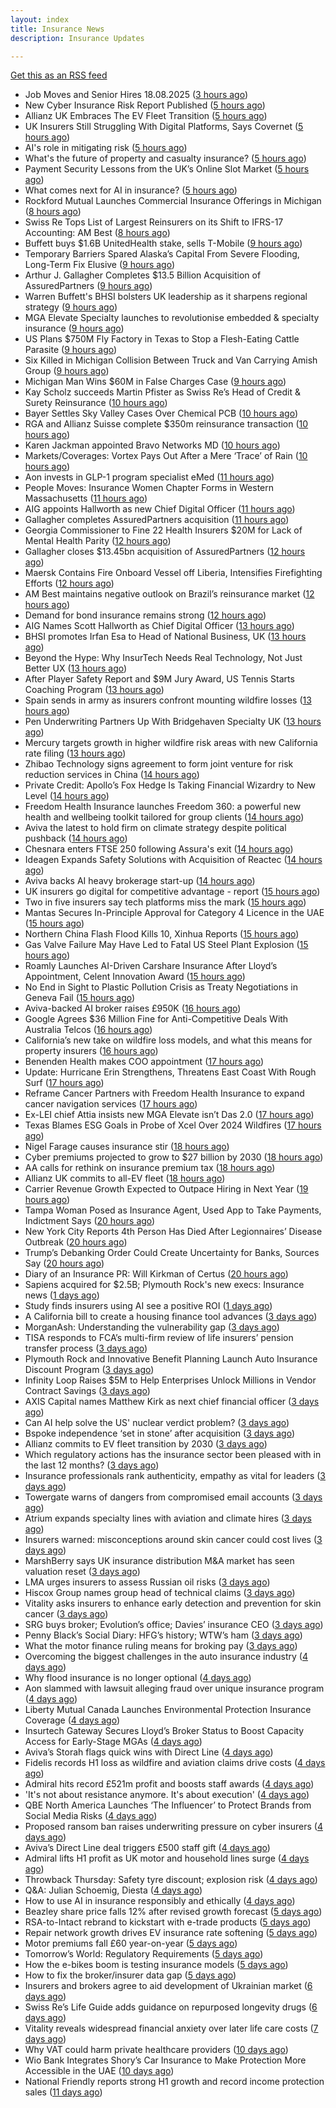 ```yaml
---
layout: index
title: Insurance News
description: Insurance Updates

---
```


[Get this as an RSS feed](/insurance.rss)

<!-- news_marker starts -->
- Job Moves and Senior Hires 18.08.2025 ([3 hours ago](https://insurance-edge.net/2025/08/18/job-moves-and-senior-hires-18-08-2025/))
- New Cyber Insurance Risk Report Published ([5 hours ago](https://insurance-edge.net/2025/08/18/new-cyber-insurance-risk-report-published/))
- Allianz UK Embraces The EV Fleet Transition ([5 hours ago](https://insurance-edge.net/2025/08/18/allianz-uk-embraces-the-ev-fleet-transition/))
- UK Insurers Still Struggling With Digital Platforms, Says Covernet ([5 hours ago](https://insurance-edge.net/2025/08/18/uk-insurers-still-struggling-with-digital-platforms-says-covernet/))
- AI's role in mitigating risk ([5 hours ago](https://www.dig-in.com/opinion/ais-role-in-mitigating-risk))
- What's the future of property and casualty insurance? ([5 hours ago](https://www.dig-in.com/opinion/whats-the-future-of-property-and-casualty-insurance))
- Payment Security Lessons from the UK’s Online Slot Market ([5 hours ago](https://insurance-edge.net/2025/08/18/payment-security-lessons-from-the-uks-online-slot-market/))
- What comes next for AI in insurance? ([5 hours ago](https://www.dig-in.com/opinion/what-comes-next-for-ai-in-insurance))
- Rockford Mutual Launches Commercial Insurance Offerings in Michigan ([8 hours ago](https://www.insurancejournal.com/news/midwest/2025/08/18/836137.htm))
- Swiss Re Tops List of Largest Reinsurers on its Shift to IFRS-17 Accounting: AM Best ([8 hours ago](https://www.insurancejournal.com/news/international/2025/08/18/836120.htm))
- Buffett buys $1.6B UnitedHealth stake, sells T-Mobile ([9 hours ago](https://www.dig-in.com/articles/buffett-buys-1-6b-unitedhealth-stake-sells-t-mobile))
- Temporary Barriers Spared Alaska’s Capital From Severe Flooding, Long-Term Fix Elusive ([9 hours ago](https://www.insurancejournal.com/news/west/2025/08/18/836104.htm))
- Arthur J. Gallagher Completes $13.5 Billion Acquisition of AssuredPartners ([9 hours ago](https://www.insurancejournal.com/news/national/2025/08/18/836091.htm))
- Warren Buffett's BHSI bolsters UK leadership as it sharpens regional strategy ([9 hours ago](https://www.insurancebusinessmag.com/uk/news/breaking-news/warren-buffetts-bhsi-bolsters-uk-leadership-as-it-sharpens-regional-strategy-546557.aspx))
- MGA Elevate Specialty launches to revolutionise embedded & specialty insurance ([9 hours ago](https://www.reinsurancene.ws/mga-elevate-specialty-launches-to-revolutionise-embedded-specialty-insurance/))
- US Plans $750M Fly Factory in Texas to Stop a Flesh-Eating Cattle Parasite ([9 hours ago](https://www.insurancejournal.com/news/southcentral/2025/08/18/836098.htm))
- Six Killed in Michigan Collision Between Truck and Van Carrying Amish Group ([9 hours ago](https://www.insurancejournal.com/news/midwest/2025/08/18/836094.htm))
- Michigan Man Wins $60M in False Charges Case ([9 hours ago](https://www.insurancejournal.com/news/midwest/2025/08/18/836086.htm))
- Kay Scholz succeeds Martin Pfister as Swiss Re’s Head of Credit & Surety Reinsurance ([10 hours ago](https://www.reinsurancene.ws/kay-scholz-succeeds-martin-pfister-as-swiss-res-head-of-credit-surety-reinsurance/))
- Bayer Settles Sky Valley Cases Over Chemical PCB ([10 hours ago](https://www.insurancejournal.com/news/national/2025/08/18/836077.htm))
- RGA and Allianz Suisse complete $350m reinsurance transaction ([10 hours ago](https://www.reinsurancene.ws/rga-and-allianz-suisse-complete-350m-reinsurance-transaction/))
- Karen Jackman appointed Bravo Networks MD ([10 hours ago](https://www.postonline.co.uk/broker/7958905/karen-jackman-appointed-bravo-networks-md))
- Markets/Coverages: Vortex Pays Out After a Mere ‘Trace’ of Rain ([10 hours ago](https://www.insurancejournal.com/news/national/2025/08/18/836055.htm))
- Aon invests in GLP-1 program specialist eMed ([11 hours ago](https://www.reinsurancene.ws/aon-invests-in-glp-1-program-specialist-emed/))
- People Moves: Insurance Women Chapter Forms in Western Massachusetts ([11 hours ago](https://www.insurancejournal.com/news/east/2025/08/18/835607.htm))
- AIG appoints Hallworth as new Chief Digital Officer ([11 hours ago](https://www.reinsurancene.ws/aig-appoints-hallworth-as-new-chief-digital-officer/))
- Gallagher completes AssuredPartners acquisition ([11 hours ago](https://www.postonline.co.uk/broker/7958904/gallagher-completes-assuredpartners-acquisition))
- Georgia Commissioner to Fine 22 Health Insurers $20M for Lack of Mental Health Parity ([12 hours ago](https://www.insurancejournal.com/news/southeast/2025/08/18/836053.htm))
- Gallagher closes $13.45bn acquisition of AssuredPartners ([12 hours ago](https://www.reinsurancene.ws/gallagher-closes-13-45bn-acquisition-of-assuredpartners/))
- Maersk Contains Fire Onboard Vessel off Liberia, Intensifies Firefighting Efforts ([12 hours ago](https://www.insurancejournal.com/news/international/2025/08/18/836051.htm))
- AM Best maintains negative outlook on Brazil’s reinsurance market ([12 hours ago](https://www.reinsurancene.ws/am-best-maintains-negative-outlook-on-brazils-reinsurance-market/))
- Demand for bond insurance remains strong ([12 hours ago](https://www.dig-in.com/news/demand-for-bond-insurance-remains-strong))
- AIG Names Scott Hallworth as Chief Digital Officer ([13 hours ago](https://www.insurtechinsights.com/aig-names-scott-hallworth-as-chief-digital-officer/))
- BHSI promotes Irfan Esa to Head of National Business, UK ([13 hours ago](https://www.reinsurancene.ws/bhsi-promotes-irfan-esa-to-head-of-national-business-uk/))
- Beyond the Hype: Why InsurTech Needs Real Technology, Not Just Better UX ([13 hours ago](https://www.insurtechinsights.com/beyond-the-hype-why-insurtech-needs-real-technology-not-just-better-ux/))
- After Player Safety Report and $9M Jury Award, US Tennis Starts Coaching Program ([13 hours ago](https://www.insurancejournal.com/news/national/2025/08/18/836032.htm))
- Spain sends in army as insurers confront mounting wildfire losses ([13 hours ago](https://www.insurancebusinessmag.com/uk/news/catastrophe/spain-sends-in-army-as-insurers-confront-mounting-wildfire-losses-546509.aspx))
- Pen Underwriting Partners Up With Bridgehaven Specialty UK ([13 hours ago](https://insurance-edge.net/2025/08/18/pen-underwriting-partners-up-with-bridgehaven-specialty-uk/))
- Mercury targets growth in higher wildfire risk areas with new California rate filing ([13 hours ago](https://www.reinsurancene.ws/mercury-targets-growth-in-higher-wildfire-risk-areas-with-new-california-rate-filing/))
- Zhibao Technology signs agreement to form joint venture for risk reduction services in China ([14 hours ago](https://www.reinsurancene.ws/zhibao-technology-signs-agreement-to-form-joint-venture-for-risk-reduction-services-in-china/))
- Private Credit: Apollo’s Fox Hedge Is Taking Financial Wizardry to New Level ([14 hours ago](https://www.insurancejournal.com/news/national/2025/08/18/836021.htm))
- Freedom Health Insurance launches Freedom 360: a powerful new health and wellbeing toolkit tailored for group clients ([14 hours ago](https://ifamagazine.com/freedom-health-insurance-launches-freedom-360-a-powerful-new-health-and-wellbeing-toolkit-tailored-for-group-clients/))
- Aviva the latest to hold firm on climate strategy despite political pushback ([14 hours ago](https://www.insurancebusinessmag.com/uk/news/breaking-news/aviva-the-latest-to-hold-firm-on-climate-strategy-despite-political-pushback-546377.aspx))
- Chesnara enters FTSE 250 following Assura's exit ([14 hours ago](https://www.insurancebusinessmag.com/uk/news/life-insurance/chesnara-enters-ftse-250-following-assuras-exit-546486.aspx))
- Ideagen Expands Safety Solutions with Acquisition of Reactec ([14 hours ago](https://www.insurtechinsights.com/ideagen-expands-safety-solutions-with-acquisition-of-reactec/))
- Aviva backs AI heavy brokerage start-up ([14 hours ago](https://www.insurancebusinessmag.com/uk/news/sme/aviva-backs-ai-heavy-brokerage-startup-546478.aspx))
- UK insurers go digital for competitive advantage - report ([15 hours ago](https://www.insurancebusinessmag.com/uk/news/technology/uk-insurers-go-digital-for-competitive-advantage--report-546477.aspx))
- Two in five insurers say tech platforms miss the mark ([15 hours ago](https://www.postonline.co.uk/news/7958902/two-in-five-insurers-say-tech-platforms-miss-the-mark))
- Mantas Secures In-Principle Approval for Category 4 Licence in the UAE ([15 hours ago](https://www.insurtechinsights.com/mantas-secures-in-principle-approval-for-category-4-licence-in-the-uae/))
- Northern China Flash Flood Kills 10, Xinhua Reports ([15 hours ago](https://www.insurancejournal.com/news/international/2025/08/18/836016.htm))
- Gas Valve Failure May Have Led to Fatal US Steel Plant Explosion ([15 hours ago](https://www.insurancejournal.com/news/east/2025/08/18/835978.htm))
- Roamly Launches AI-Driven Carshare Insurance After Lloyd’s Appointment, Celent Innovation Award ([15 hours ago](https://www.insurtechinsights.com/roamly-launches-ai-driven-carshare-insurance-after-lloyds-appointment-celent-innovation-award/))
- No End in Sight to Plastic Pollution Crisis as Treaty Negotiations in Geneva Fail ([15 hours ago](https://www.insurancejournal.com/news/international/2025/08/18/836011.htm))
- Aviva-backed AI broker raises £950K ([16 hours ago](https://www.postonline.co.uk/broker/7958903/aviva-backed-ai-broker-raises-%C2%A3950k))
- Google Agrees $36 Million Fine for Anti-Competitive Deals With Australia Telcos ([16 hours ago](https://www.insurancejournal.com/news/international/2025/08/18/836005.htm))
- California’s new take on wildfire loss models, and what this means for property insurers ([16 hours ago](https://www.insurancejournal.com/blogs/cotality/2025/08/18/835958.htm))
- Benenden Health makes COO appointment ([17 hours ago](https://ifamagazine.com/benenden-health-makes-coo-appointment/))
- Update: Hurricane Erin Strengthens, Threatens East Coast With Rough Surf ([17 hours ago](https://www.insurancejournal.com/news/international/2025/08/18/836001.htm))
- Reframe Cancer Partners with Freedom Health Insurance to expand cancer navigation services ([17 hours ago](https://ifamagazine.com/reframe-cancer-partners-with-freedom-health-insurance-to-expand-cancer-navigation-services/))
- Ex-LEI chief Attia insists new MGA Elevate isn’t Das 2.0 ([17 hours ago](https://www.postonline.co.uk/personal/7958900/ex-lei-chief-attia-insists-new-mga-elevate-isn%E2%80%99t-das-20))
- Texas Blames ESG Goals in Probe of Xcel Over 2024 Wildfires ([17 hours ago](https://www.insurancejournal.com/news/southcentral/2025/08/18/835994.htm))
- Nigel Farage causes insurance stir ([18 hours ago](https://www.insurancebusinessmag.com/uk/news/travel/nigel-farage-causes-insurance-stir-546455.aspx))
- Cyber premiums projected to grow to $27 billion by 2030 ([18 hours ago](https://www.insurancebusinessmag.com/uk/news/cyber/cyber-premiums-projected-to-grow-to-27-billion-by-2030-546449.aspx))
- AA calls for rethink on insurance premium tax ([18 hours ago](https://www.insurancebusinessmag.com/uk/news/auto-motor/aa-calls-for-rethink-on-insurance-premium-tax-546448.aspx))
- Allianz UK commits to all-EV fleet ([18 hours ago](https://www.insurancebusinessmag.com/uk/news/auto-motor/allianz-uk-commits-to-allev-fleet-546447.aspx))
- Carrier Revenue Growth Expected to Outpace Hiring in Next Year ([19 hours ago](https://www.insurancejournal.com/news/national/2025/08/18/835619.htm))
- Tampa Woman Posed as Insurance Agent, Used App to Take Payments, Indictment Says ([20 hours ago](https://www.insurancejournal.com/news/southeast/2025/08/18/835972.htm))
- New York City Reports 4th Person Has Died After Legionnaires’ Disease Outbreak ([20 hours ago](https://www.insurancejournal.com/news/east/2025/08/18/835983.htm))
- Trump’s Debanking Order Could Create Uncertainty for Banks, Sources Say ([20 hours ago](https://www.insurancejournal.com/news/national/2025/08/18/835988.htm))
- Diary of an Insurance PR: Will Kirkman of Certus ([20 hours ago](https://www.postonline.co.uk/people/7958006/diary-of-an-insurance-pr-will-kirkman-of-certus))
- Sapiens acquired for $2.5B; Plymouth Rock's new execs: Insurance news ([1 days ago](https://www.dig-in.com/news/sapiens-acquired-2-5b-plymouth-rock-executive-news))
- Study finds insurers using AI see a positive ROI ([1 days ago](https://www.dig-in.com/news/insurers-using-ai-see-a-positive-roi))
- A California bill to create a housing finance tool advances ([3 days ago](https://www.dig-in.com/news/a-california-bill-to-create-a-housing-finance-tool-advances))
- MorganAsh: Understanding the vulnerability gap ([3 days ago](https://ifamagazine.com/morganash-understanding-the-vulnerability-gap/))
- TISA responds to FCA’s multi-firm review of life insurers’ pension transfer process ([3 days ago](https://ifamagazine.com/tisa-responds-to-fcas-multi-firm-review-of-life-insurers-pension-transfer-process/))
- Plymouth Rock and Innovative Benefit Planning Launch Auto Insurance Discount Program ([3 days ago](https://www.insurtechinsights.com/plymouth-rock-and-innovative-benefit-planning-launch-auto-insurance-discount-program/))
- Infinity Loop Raises $5M to Help Enterprises Unlock Millions in Vendor Contract Savings ([3 days ago](https://www.insurtechinsights.com/infinity-loop-raises-5m-to-help-enterprises-unlock-millions-in-vendor-contract-savings/))
- AXIS Capital names Matthew Kirk as next chief financial officer ([3 days ago](https://www.insurancebusinessmag.com/uk/news/breaking-news/axis-capital-names-matthew-kirk-as-next-chief-financial-officer-546344.aspx))
- Can AI help solve the US' nuclear verdict problem? ([3 days ago](https://www.insurancebusinessmag.com/uk/news/breaking-news/can-ai-help-solve-the-us-nuclear-verdict-problem-546336.aspx))
- Bspoke independence ‘set in stone’ after acquisition ([3 days ago](https://www.postonline.co.uk/news/7958876/bspoke-independence-%E2%80%98set-in-stone%E2%80%99-after-acquisition))
- Allianz commits to EV fleet transition by 2030 ([3 days ago](https://www.postonline.co.uk/news/7958899/allianz-commits-to-ev-fleet-transition-by-2030))
- Which regulatory actions has the insurance sector been pleased with in the last 12 months? ([3 days ago](https://www.insurancebusinessmag.com/uk/tv/which-regulatory-actions-has-the-insurance-sector-been-pleased-with-in-the-last-12-months-546325.aspx))
- Insurance professionals rank authenticity, empathy as vital for leaders ([3 days ago](https://www.insurancebusinessmag.com/uk/news/diversity-inclusion/insurance-professionals-rank-authenticity-empathy-as-vital-for-leaders-546318.aspx))
- Towergate warns of dangers from compromised email accounts ([3 days ago](https://www.insurancebusinessmag.com/uk/news/cyber/towergate-warns-of-dangers-from-compromised-email-accounts-546311.aspx))
- Atrium expands specialty lines with aviation and climate hires ([3 days ago](https://www.insurancebusinessmag.com/uk/news/breaking-news/atrium-expands-specialty-lines-with-aviation-and-climate-hires-546309.aspx))
- Insurers warned: misconceptions around skin cancer could cost lives ([3 days ago](https://ifamagazine.com/insurers-warned-misconceptions-around-skin-cancer-could-cost-lives/))
- MarshBerry says UK insurance distribution M&A market has seen valuation reset ([3 days ago](https://www.insurancebusinessmag.com/uk/news/breaking-news/marshberry-says-uk-insurance-distribution-manda-market-has-seen-valuation-reset-546281.aspx))
- LMA urges insurers to assess Russian oil risks ([3 days ago](https://www.insurancebusinessmag.com/uk/news/breaking-news/lma-urges-insurers-to-assess-russian-oil-risks-546280.aspx))
- Hiscox Group names group head of technical claims ([3 days ago](https://www.insurancebusinessmag.com/uk/news/claims/hiscox-group-names-group-head-of-technical-claims-546279.aspx))
- Vitality asks insurers to enhance early detection and prevention for skin cancer ([3 days ago](https://www.insurancebusinessmag.com/uk/news/life-insurance/vitality-asks-insurers-to-enhance-early-detection-and-prevention-for-skin-cancer-546276.aspx))
- SRG buys broker; Evolution’s office; Davies’ insurance CEO ([3 days ago](https://www.postonline.co.uk/news/7958889/srg-buys-broker-evolution%E2%80%99s-office-davies%E2%80%99-insurance-ceo))
- Penny Black’s Social Diary: HFG’s history; WTW’s ham ([3 days ago](https://www.postonline.co.uk/people/7958127/penny-black%E2%80%99s-social-diary-hfg%E2%80%99s-history-wtw%E2%80%99s-ham))
- What the motor finance ruling means for broking pay ([3 days ago](https://www.postonline.co.uk/regulation/7958313/what-the-motor-finance-ruling-means-for-broking-pay))
- Overcoming the biggest challenges in the auto insurance industry ([4 days ago](https://www.dig-in.com/opinion/challenges-in-the-auto-insurance-industry))
- Why flood insurance is no longer optional ([4 days ago](https://www.dig-in.com/opinion/why-flood-insurance-is-no-longer-optional))
- Aon slammed with lawsuit alleging fraud over unique insurance program ([4 days ago](https://www.insurancebusinessmag.com/uk/news/breaking-news/aon-slammed-with-lawsuit-alleging-fraud-over-unique-insurance-program-546328.aspx))
- Liberty Mutual Canada Launches Environmental Protection Insurance Coverage ([4 days ago](https://www.insurtechinsights.com/liberty-mutual-canada-launches-environmental-protection-insurance-coverage/))
- Insurtech Gateway Secures Lloyd’s Broker Status to Boost Capacity Access for Early-Stage MGAs ([4 days ago](https://www.insurtechinsights.com/insurtech-gateway-secures-lloyds-broker-status-to-boost-capacity-access-for-early-stage-mgas/))
- Aviva’s Storah flags quick wins with Direct Line ([4 days ago](https://www.postonline.co.uk/personal/7958895/aviva%E2%80%99s-storah-flags-quick-wins-with-direct-line))
- Fidelis records H1 loss as wildfire and aviation claims drive costs ([4 days ago](https://www.insurancebusinessmag.com/uk/news/breaking-news/fidelis-records-h1-loss-as-wildfire-and-aviation-claims-drive-costs-546175.aspx))
- Admiral hits record £521m profit and boosts staff awards ([4 days ago](https://www.postonline.co.uk/personal/7958891/admiral-hits-record-%C2%A3521m-profit-and-boosts-staff-awards))
- 'It's not about resistance anymore. It's about execution' ([4 days ago](https://www.insurancebusinessmag.com/uk/news/technology/its-not-about-resistance-anymore--its-about-execution-544054.aspx))
- QBE North America Launches ‘The Influencer’ to Protect Brands from Social Media Risks ([4 days ago](https://www.insurtechinsights.com/qbe-north-america-launches-the-influencer-to-protect-brands-from-social-media-risks/))
- Proposed ransom ban raises underwriting pressure on cyber insurers ([4 days ago](https://www.insurancebusinessmag.com/uk/news/cyber/proposed-ransom-ban-raises-underwriting-pressure-on-cyber-insurers-546158.aspx))
- Aviva’s Direct Line deal triggers £500 staff gift ([4 days ago](https://www.postonline.co.uk/personal/7958890/aviva%E2%80%99s-direct-line-deal-triggers-%C2%A3500-staff-gift))
- Admiral lifts H1 profit as UK motor and household lines surge ([4 days ago](https://www.insurancebusinessmag.com/uk/news/breaking-news/admiral-lifts-h1-profit-as-uk-motor-and-household-lines-surge-546151.aspx))
- Throwback Thursday: Safety tyre discount; explosion risk ([4 days ago](https://www.postonline.co.uk/personal/7956761/throwback-thursday-safety-tyre-discount-explosion-risk))
- Q&A: Julian Schoemig, Diesta ([4 days ago](https://www.postonline.co.uk/technology/7957973/qa-julian-schoemig-diesta))
- How to use AI in insurance responsibly and ethically ([4 days ago](https://www.postonline.co.uk/technology/7958869/how-to-use-ai-in-insurance-responsibly-and-ethically))
- Beazley share price falls 12% after revised growth forecast ([5 days ago](https://www.postonline.co.uk/lloyd%E2%80%99slondon/7958887/beazley-share-price-falls-12-after-revised-growth-forecast))
- RSA-to-Intact rebrand to kickstart with e-trade products ([5 days ago](https://www.postonline.co.uk/commercial/7958882/rsa-to-intact-rebrand-to-kickstart-with-e-trade-products))
- Repair network growth drives EV insurance rate softening ([5 days ago](https://www.postonline.co.uk/personal/7958883/repair-network-growth-drives-ev-insurance-rate-softening))
- Motor premiums fall £60 year-on-year ([5 days ago](https://www.postonline.co.uk/personal/7958884/motor-premiums-fall-%C2%A360-year-on-year))
- Tomorrow’s World: Regulatory Requirements ([5 days ago](https://www.postonline.co.uk/regulation/7958154/tomorrow%E2%80%99s-world-regulatory-requirements))
- How the e-bikes boom is testing insurance models ([5 days ago](https://www.postonline.co.uk/personal/7958083/how-the-e-bikes-boom-is-testing-insurance-models))
- How to fix the broker/insurer data gap ([5 days ago](https://www.postonline.co.uk/technology/7958025/how-to-fix-the-brokerinsurer-data-gap))
- Insurers and brokers agree to aid development of Ukrainian market ([6 days ago](https://www.postonline.co.uk/news/7958879/insurers-and-brokers-agree-to-aid-development-of-ukrainian-market))
- Swiss Re’s Life Guide adds guidance on repurposed longevity drugs ([6 days ago](https://ifamagazine.com/swiss-res-life-guide-adds-guidance-on-repurposed-longevity-drugs/))
- Vitality reveals widespread financial anxiety over later life care costs ([7 days ago](https://ifamagazine.com/vitality-reveals-widespread-financial-anxiety-over-later-life-care-costs/))
- Why VAT could harm private healthcare providers ([10 days ago](https://ifamagazine.com/why-vat-could-harm-private-healthcare-providers/))
- Wio Bank Integrates Shory’s Car Insurance to Make Protection More Accessible in the UAE ([10 days ago](https://thefintechtimes.com/wio-bank-integrates-shorys-car-insurance-to-make-protection-more-accessible-in-the-uae/))
- National Friendly reports strong H1 growth and record income protection sales ([11 days ago](https://ifamagazine.com/national-friendly-reports-strong-h1-growth-and-record-income-protection-sales/))

<!-- news_marker ends -->